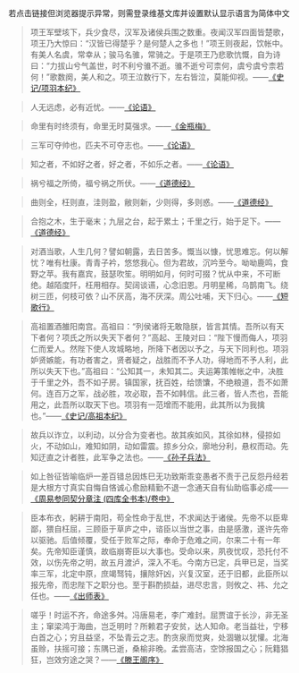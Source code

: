 若点击链接但浏览器提示异常，则需登录维基文库并设置默认显示语言为简体中文

>项王军壁垓下，兵少食尽，汉军及诸侯兵围之数重。夜闻汉军四面皆楚歌，项王乃大惊曰：“汉皆已得楚乎？是何楚人之多也！”项王则夜起，饮帐中。有美人名虞，常幸从；骏马名骓，常骑之。于是项王乃悲歌忼慨，自为诗曰：“力拔山兮气盖世，时不利兮骓不逝。骓不逝兮可柰何，虞兮虞兮柰若何！”歌数阕，美人和之。项王泣数行下，左右皆泣，莫能仰视。——[《史记/项羽本纪》](https://zh.wikisource.org/wiki/%E5%8F%B2%E8%A8%98/%E5%8D%B7007#:~:text=%E8%AF%A3%E9%A1%B9%E7%8E%8B%E3%80%82-,%E9%A1%B9%E7%8E%8B%E5%86%9B%E5%A3%81%E5%9E%93%E4%B8%8B,-%EF%BC%8C%E5%85%B5%E5%B0%91%E9%A3%9F)

>人无远虑，必有近忧。——[《论语》](https://zh.wikisource.org/zh-hans/%E8%AB%96%E8%AA%9E/%E5%85%A8%E8%A6%BD#:~:text=%E4%BA%BA%E6%97%A0%E8%BF%9C%E8%99%91%EF%BC%8C-,%E5%BF%85%E6%9C%89%E8%BF%91%E5%BF%A7,-%E3%80%82%E2%80%9D)

>命里有时终须有，命里无时莫强求。——[《金瓶梅》](https://zh.wikisource.org/wiki/%E9%87%91%E7%93%B6%E6%A2%85/%E7%AC%AC14%E5%9B%9E#:~:text=%E5%88%A9%E5%90%8D%E5%BF%A7%E3%80%82-,%E5%91%BD%E9%87%8C%E6%9C%89%E6%97%B6%E7%BB%88%E9%A1%BB%E6%9C%89,-%EF%BC%8C%E5%91%BD%E9%87%8C%E6%97%A0)

>三军可夺帅也，匹夫不可夺志也。——[《论语》](https://zh.wikisource.org/zh-hans/%E8%AB%96%E8%AA%9E/%E5%85%A8%E8%A6%BD#%E5%AD%90%E7%BD%95%E7%AC%AC%E4%B9%9D:~:text=%E5%AD%90%E6%9B%B0%EF%BC%9A%E2%80%9C-,%E4%B8%89%E5%86%9B%E5%8F%AF%E5%A4%BA%E5%B8%85%E4%B9%9F,-%EF%BC%8C%E5%8C%B9%E5%A4%AB%E4%B8%8D%E5%8F%AF%E5%A4%BA)

>知之者，不如好之者，好之者，不如乐之者。——[《论语》](https://zh.wikisource.org/zh-hans/%E8%AB%96%E8%AA%9E/%E5%85%A8%E8%A6%BD#%E9%9B%8D%E4%B9%9F%E7%AC%AC%E5%85%AD:~:text=%E5%AD%90%E6%9B%B0%EF%BC%9A%E2%80%9C-,%E7%9F%A5%E4%B9%8B%E8%80%85,-%EF%BC%8C%E4%B8%8D%E5%A6%82%E5%A5%BD%E4%B9%8B)

>祸兮福之所倚，福兮祸之所伏。——[《道德经》](https://zh.wikisource.org/wiki/%E8%80%81%E5%AD%90_(%E5%8C%AF%E6%A0%A1%E7%89%88)#%E4%BA%94%E5%8D%81%E5%85%AB%E7%AB%A0:~:text=%E5%85%89%E8%80%8C%E4%B8%8D%E8%80%80%E3%80%82-,%E7%A5%B8%E5%85%AE%E7%A6%8F%E4%B9%8B%E6%89%80%E5%80%9A,-%EF%BC%8C%E7%A6%8F%E5%85%AE%E7%A5%B8)

>曲则全，枉则直，洼则盈，敝则新，少则得，多则惑。——[《道德经》](https://zh.wikisource.org/wiki/%E8%80%81%E5%AD%90_(%E5%8C%AF%E6%A0%A1%E7%89%88)#%E4%BA%8C%E5%8D%81%E4%BA%8C%E7%AB%A0:~:text=%E2%80%9C-,%E6%9B%B2%E5%88%99%E5%85%A8,-%EF%BC%8C%E6%9E%89%E5%88%99%E7%9B%B4)

>合抱之木，生于毫末；九层之台，起于累土；千里之行，始于足下。——[《道德经》](https://zh.wikisource.org/wiki/%E8%80%81%E5%AD%90_(%E5%8C%AF%E6%A0%A1%E7%89%88)#%E5%85%AD%E5%8D%81%E5%9B%9B%E7%AB%A0:~:text=%E4%B9%8B%E4%BA%8E%E6%9C%AA%E4%B9%B1%E3%80%82-,%E5%90%88%E6%8A%B1%E4%B9%8B%E6%9C%A8,-%EF%BC%8C%E7%94%9F%E4%BA%8E%E6%AF%AB%E6%9C%AB%EF%BC%9B%E4%B9%9D)

>对酒当歌，人生几何？譬如朝露，去日苦多。慨当以慷，忧思难忘。何以解忧？唯有杜康。青青子衿，悠悠我心。但为君故，沉吟至今。呦呦鹿鸣，食野之苹。我有嘉宾，鼓瑟吹笙。明明如月，何时可掇？忧从中来，不可断绝。越陌度阡，枉用相存。契阔谈䜩，心念旧恩。月明星稀，乌鹊南飞。绕树三匝，何枝可依？山不厌高，海不厌深。周公吐哺，天下归心。——[《短歌行》](https://zh.wikisource.org/wiki/%E7%9F%AD%E6%AD%8C%E8%A1%8C%E5%85%B6%E4%B8%80_(%E6%9B%B9%E6%93%8D)#:~:text=%3A%20%E6%95%B0%E6%8D%AE%E9%A1%B9-,%E5%AF%B9%E9%85%92%E5%BD%93%E6%AD%8C,-%EF%BC%8C%E4%BA%BA%E7%94%9F%E5%87%A0%E4%BD%95%EF%BC%9F%E8%AD%AC%E5%A6%82)

>高祖置酒雒阳南宫。高祖曰：“列侯诸将无敢隐朕，皆言其情。吾所以有天下者何？项氏之所以失天下者何？”高起、王陵对曰：“陛下慢而侮人，项羽仁而爱人。然陛下使人攻城略地，所降下者因以予之，与天下同利也。项羽妒贤嫉能，有功者害之，贤者疑之，战胜而不予人功，得地而不予人利，此所以失天下也。”高祖曰：“公知其一，未知其二。夫运筹策帷帐之中，决胜于千里之外，吾不如子房。镇国家，抚百姓，给馈馕，不绝粮道，吾不如萧何。连百万之军，战必胜，攻必取，吾不如韩信。此三者，皆人杰也，吾能用之，此吾所以取天下也。项羽有一范增而不能用，此其所以为我擒也。”——[《史记/高祖本纪》](https://zh.wikisource.org/wiki/%E5%8F%B2%E8%A8%98/%E5%8D%B7008#:~:text=%E4%B9%8B%E4%B8%80%E5%B2%81%E3%80%82-,%E9%AB%98%E7%A5%96%E7%BD%AE%E9%85%92%E9%9B%92%E9%98%B3%E5%8D%97%E5%AE%AB,-%E3%80%82%E9%AB%98%E7%A5%96%E6%9B%B0)

>故兵以诈立，以利动，以分合为变者也。故其疾如风，其徐如林，侵掠如火，不动如山，难知如阴，动如雷震。掠乡分众，廓地分利，悬权而动。先知迂直之计者胜，此军争之法也。——[《孙子兵法》](https://zh.wikisource.org/wiki/%E5%AD%AB%E5%AD%90%E5%85%B5%E6%B3%95#:~:text=%E5%BE%97%E5%9C%B0%E5%88%A9%E3%80%82-,%E6%95%85%E5%85%B5%E4%BB%A5%E8%AF%88%E7%AB%8B,-%EF%BC%8C%E4%BB%A5%E5%88%A9%E5%8A%A8)

>如上咎征皆喻临炉一差百错总因炼巳无功致斯乖变愚者不责于己反怨丹经若是大根方寸真实自悔自悋诚心愈励精勤不退一念通天自有仙助临事必成——[《周易参同契分章注 (四库全书本)/卷中》](https://zh.wikisource.org/wiki/%E5%91%A8%E6%98%93%E5%8F%83%E5%90%8C%E5%A5%91%E5%88%86%E7%AB%A0%E6%B3%A8_(%E5%9B%9B%E5%BA%AB%E5%85%A8%E6%9B%B8%E6%9C%AC)/%E5%8D%B7%E4%B8%AD#:~:text=%E5%BC%82%E5%A4%9A%E7%AB%AF-,%E5%A6%82%E4%B8%8A%E5%92%8E%E5%BE%81,-%E7%9A%86%E5%96%BB%E4%B8%B4)

>臣本布衣，躬耕于南阳，苟全性命于乱世，不求闻达于诸侯。先帝不以臣卑鄙，猥自枉屈，三顾臣于草庐之中，谘臣以当世之事，由是感激，遂许先帝以驱驰。后值倾覆，受任于败军之际，奉命于危难之间，尔来二十有一年矣。先帝知臣谨慎，故临崩寄臣以大事也。受命以来，夙夜忧叹，恐托付不效，以伤先帝之明，故五月渡泸，深入不毛。今南方已定，兵甲已足，当奖率三军，北定中原，庶竭驽钝，攘除奸凶，兴复汉室，还于旧都，此臣所以报先帝，而忠陛下之职分也。至于斟酌损益，进尽忠言，则攸之、祎、允之任也。——[《出师表》](https://zh.wikisource.org/zh-hans/%E5%87%BA%E5%B8%AB%E8%A1%A8#:~:text=%E8%80%8C%E5%BE%85%E4%B9%9F%E3%80%82-,%E8%87%A3%E6%9C%AC%E5%B8%83%E8%A1%A3,-%EF%BC%8C%E8%BA%AC%E8%80%95%E4%BA%8E%E5%8D%97%E9%98%B3)

>嗟乎！时运不齐，命途多舛。冯唐易老，李广难封。屈贾谊于长沙，非无圣主；窜梁鸿于海曲，岂乏明时？所赖君子安贫，达人知命。老当益壮，宁移白首之心；穷且益坚，不坠青云之志。酌贪泉而觉爽，处涸辙以犹懽。北海虽赊，扶摇可接；东隅已逝，桑榆非晚。孟尝高洁，空馀报国之心；阮籍猖狂，岂效穷途之哭？——[《滕王阁序》](https://zh.wikisource.org/zh-hans/%E6%BB%95%E7%8E%8B%E9%96%A3%E5%BA%8F#:~:text=%E4%BB%A5%E4%BD%95%E5%B9%B4%EF%BC%9F-,%E5%97%9F%E4%B9%8E,-%EF%BC%81%E6%97%B6%E8%BF%90%E4%B8%8D)
